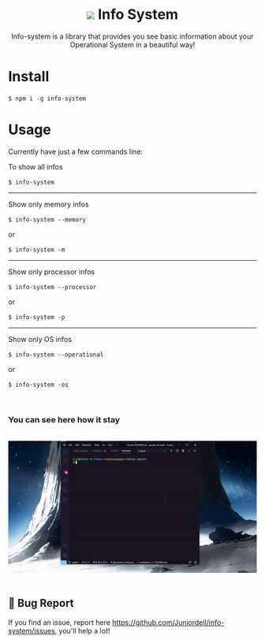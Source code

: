<h1 align='center'><img src='https://cdn3.iconfinder.com/data/icons/bold-blue-glyphs-free-samples/32/Info_Circle_Symbol_Information_Letter-64.png' width='30' /> Info System</h1>

<p align='center'>Info-system is a library that provides you see basic information about your Operational System in a beautiful way!</p>

# Install

```node
$ npm i -g info-system
```

# Usage

<p>Currently have just a few commands line:</p>

To show all infos

```node
$ info-system
```

<hr>

Show only memory infos

```node
$ info-system --memory
```

or

```node
$ info-system -m
```

<hr>

Show only processor infos

```node
$ info-system --processor
```

or

```node
$ info-system -p
```

<hr>

Show only OS infos

```node
$ info-system --operational
```

or

```node
$ info-system -os
```

<br />

### You can see here how it stay

<br />

<img src='./assets/info-system.gif' />

<br />
<br />

## 🐛 Bug Report

If you find an issue, report here <https://github.com/Juniordell/info-system/issues>, you'll help a lot!
